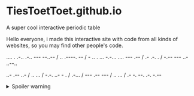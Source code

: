 # TiesToetToet.github.io
A super cool interactive periodic table

Hello everyone, i made this interactive site with code from all kinds of websites, so you may find other people's code.

.... . .-.. .-.. --- --..-- / .. .----. -- / - .. . ... -.-... .... --- .-- / .- .-. . / -.-- --- ..- ..--..

..- .-- ..- / .. ... / -.-. ..- - . / .-... / --- .-- --- / .. ... / .- -. --. .-. -.--

<details>
  <summary>Spoiler warning</summary>
  HELLO, I'M TIES#HOW ARE YOU?UWU IS CUTE # OWO IS ANGRY
</details>
